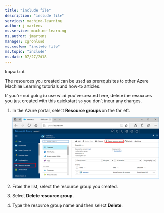 ```yaml
---
title: "include file"
description: "include file"
services: machine-learning
author: j-martens
ms.service: machine-learning
ms.author: jmartens
manager: cgronlund
ms.custom: "include file"
ms.topic: "include"
ms.date: 07/27/2018
---
```


>[!IMPORTANT]
>The resources you created can be used as prerequisites to other Azure Machine Learning tutorials and how-to articles. 


If you're not going to use what you've created here, delete the resources you just created with this quickstart so you don't incur any charges.

1. In the Azure portal, select **Resource groups** on the far left.  
 
   ![Delete in Azure portal](./media/aml-delete-resource-group/delete-resources.png)

1. From the list, select the resource group you created.

1. Select **Delete resource group**.

1. Type the resource group name and then select **Delete**.

